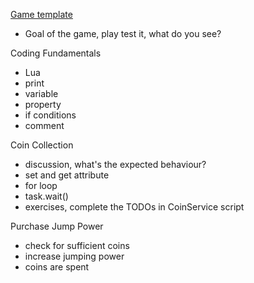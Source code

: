 [Game template]()
* Goal of the game, play test it, what do you see?

Coding Fundamentals
* Lua
* print
* variable
* property
* if conditions
* comment

Coin Collection
* discussion, what's the expected behaviour?
* set and get attribute
* for loop
* task.wait()
* exercises, complete the TODOs in CoinService script

Purchase Jump Power
* check for sufficient coins
* increase jumping power
* coins are spent
